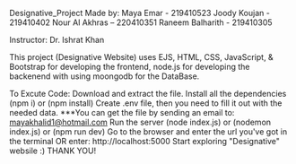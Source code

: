 Designative_Project
Made by: Maya Emar - 219410523 Joody Koujan - 219410402 Nour Al Akhras – 220410351 Raneem Balharith - 219410305

Instructor: Dr. Ishrat Khan

This project (Designative Website) uses EJS, HTML, CSS, JavaScript, & Bootstrap for developing the frontend, node.js for developing the backenend with using moongodb for the DataBase.

To Excute Code:
Download and extract the file.
Install all the dependencies (npm i) or (npm install)
Create .env file, then you need to fill it out with the needed data. ***You can get the file by sending an email to: mayakhalid1@hotmail.com
Run the server (node index.js) or (nodemon index.js) or (npm run dev)
Go to the browser and enter the url you've got in the terminal OR enter: http://localhost:5000
Start exploring "Designative" websile :)
THANK YOU!
